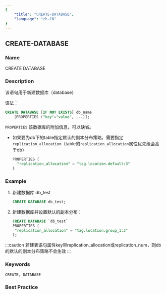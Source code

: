 ```yaml
---
{
    "title": "CREATE-DATABASE",
    "language": "zh-CN"
}
---
```


<!--
Licensed to the Apache Software Foundation (ASF) under one
or more contributor license agreements.  See the NOTICE file
distributed with this work for additional information
regarding copyright ownership.  The ASF licenses this file
to you under the Apache License, Version 2.0 (the
"License"); you may not use this file except in compliance
with the License.  You may obtain a copy of the License at

  http://www.apache.org/licenses/LICENSE-2.0

Unless required by applicable law or agreed to in writing,
software distributed under the License is distributed on an
"AS IS" BASIS, WITHOUT WARRANTIES OR CONDITIONS OF ANY
KIND, either express or implied.  See the License for the
specific language governing permissions and limitations
under the License.
-->

## CREATE-DATABASE

### Name

CREATE DATABASE

### Description

该语句用于新建数据库（database）

语法：

```sql
CREATE DATABASE [IF NOT EXISTS] db_name
    [PROPERTIES ("key"="value", ...)];
```

`PROPERTIES` 该数据库的附加信息，可以缺省。

- 如果要为db下的table指定默认的副本分布策略，需要指定`replication_allocation`（table的`replication_allocation`属性优先级会高于db）

  ```sql
  PROPERTIES (
    "replication_allocation" = "tag.location.default:3"
  )
  ```

### Example

1. 新建数据库 db_test

   ```sql
   CREATE DATABASE db_test;
   ```

2. 新建数据库并设置默认的副本分布：

   ```sql
   CREATE DATABASE `db_test`
   PROPERTIES (
   	"replication_allocation" = "tag.location.group_1:3"
   );
   ```

:::caution
若建表语句属性key带replication_allocation或replication_num，则db的默认的副本分布策略不会生效
:::

### Keywords

```text
CREATE, DATABASE
```

### Best Practice

